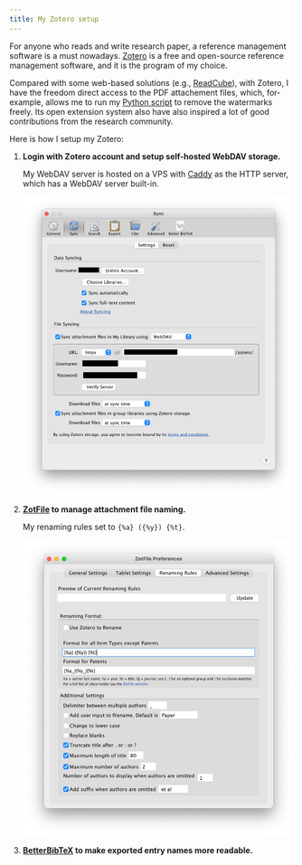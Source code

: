 ```yaml
---
title: My Zotero setup
---
```


For anyone who reads and write research paper, a reference management software is a must nowadays. [Zotero](https://www.zotero.org) is a free and open-source reference management software, and it is the program of my choice.

Compared with some web-based solutions (e.g., [ReadCube](https://www.readcube.com/home)), with Zotero, I have the freedom direct access to the PDF attachement files, which, for-example, allows me to run my [Python script](https://github.com/chazeon/PDF-Watermark-Remover) to remove the watermarks freely. Its open extension system also have also inspired a lot of good contributions from the research community.

Here is how I setup my Zotero:

1. **Login with Zotero account and setup self-hosted WebDAV storage.**
   
    My WebDAV server is hosted on a VPS with [Caddy](https://caddyserver.com) as the HTTP server, which has a WebDAV server built-in.
    
    ![Zotero account and WebDAV setup](webdav.png)
    
2. **[ZotFile](http://zotfile.com/index.html#changelog) to manage attachment file naming.**

    My renaming rules set to `{%a} ({%y}) {%t}`.
    
    ![Setting up ZotFile plugin](zotfile.png)
    
3. **[BetterBibTeX](https://github.com/retorquere/zotero-better-bibtex) to make exported entry names more readable.**